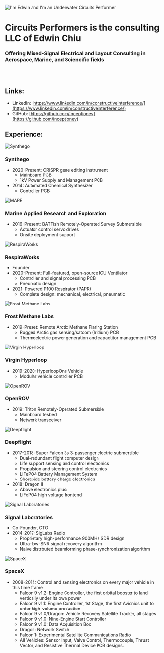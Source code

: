 ![I'm Edwin and I'm an Underwater Circuits Performer](images/500px-CircuitsPerformers.jpg)
# Circuits Performers is the consulting LLC of Edwin Chiu
### Offering Mixed-Signal Electrical and Layout Consulting in Aerospace, Marine, and Sciencific fields

<br>
<br>

## Links:
- LinkedIn: [https://www.linkedin.com/in/constructiveinterference/](https://www.linkedin.com/in/constructiveinterference/)
- GitHub: [https://github.com/inceptionev](https://github.com/inceptionev)

## Experience:

![Synthego](images/500px-Synthego.jpg)
### Synthego
- 2020-Present: CRISPR gene editing instrument
  - Mainboard PCB
  - 1kV Power Supply and Management PCB
- 2014: Automated Chemical Synthesizer
  - Controller PCB

![MARE](images/500px-MARE.jpg)
### Marine Applied Research and Exploration
- 2016-Present: BATFish Remotely-Operated Survey Submersible
  - Actuator control servo drives
  - Onsite deployment support
  
![RespiraWorks](images/500px-RespiraWorks.jpg)
### RespiraWorks
- Founder
- 2020-Present: Full-featured, open-source ICU Ventilator
  - Controller and signal processing PCB
  - Pneumatic design
- 2021: Powered P100 Respirator (PAPR)
  - Complete design: mechanical, electrical, pneumatic
  
![Frost Methane Labs](images/500px-FrostMethaneLabs.jpg)
### Frost Methane Labs
- 2019-Preset: Remote Arctic Methane Flaring Station
  - Rugged Arctic gas sensing/satcom (Iridium) PCB
  - Thermoelectric power generation and capactitor management PCB
  
![Virgin Hyperloop](images/500px-VirginHyperloopOne.jpg)
### Virgin Hyperloop
- 2019-2020: HyperloopOne Vehicle
  - Modular vehicle controller PCB      

![OpenROV](images/500px-OpenROV.jpg)
### OpenROV
- 2019: Triton Remotely-Operated Submersible
  - Mainboard tesbed
  - Network transceiver
  
![Deepflight](images/500px-Deepflight.jpg)
### Deepflight
- 2017-2018: Super Falcon 3s 3-passenger electric submersible
  - Dual-redundant flight computer design
  - Life support sensing and control electronics
  - Propulsion and steering control electronics
  - LiFePO4 Battery Management System
  - Shoreside battery charge electronics
- 2018: Dragon II
  - Above electronics plus:
  - LiFePO4 high voltage frontend

![Signal Laboratories](images/500px-SigLabs.jpg)
### Signal Laboratories
- Co-Founder, CTO
- 2014-2017: SigLabs Radio
  - Proprietary high-performance 900MHz SDR design
  - Ultra-low-SNR signal recovery algorithm
  - Naive distrbuted beamforming phase-synchronization algorithm
  
![SpaceX](images/500px-SpaceX.jpg)
### SpaceX
- 2008-2014: Control and sensing electronics on every major vehicle in this time frame
  - Falcon 9 v1.2: Engine Controller, the first orbital booster to land vertically under its own power
  - Falcon 9 v1.1: Engine Controller, 1st Stage, the first Avionics unit to enter high-volume production
  - Falcon 9 v1.0/Dragon: Vehicle Recovery Satellite Tracker, all stages
  - Falcon 9 v1.0: Nine-Engine Start Controller
  - Falcon 9 v1.0: Data Acquisition Box
  - Dragon: Network Switch
  - Falcon 1: Experimental Satellite Communications Radio
  - All Vehicles: Sensor Input, Valve Control, Thermocouple, Thrust Vector, and Resistive Thermal Device PCB designs.
  
  